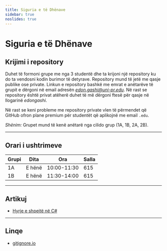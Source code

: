 ```yaml
---
title: Siguria e të Dhënave
sidebar: true
noslides: true
---
```


# Siguria e të Dhënave

## Krijimi i repository

Duhet të formoni grupe me nga 3 studentë dhe ta krijoni një repository ku do ta vendosni kodin burimor të detyrave. Repository mund të jetë me qasje publike ose private. Linkun e repository bashkë me emrat e anëtarëve të grupit e dërgoni në email adresën *edon.gashi@uni-pr.edu*. Në rast se repository është privat atëherë duhet të më dërgoni ftesë për qasje në llogarinë *edongashi*.

Në rast se keni probleme me repository private vlen të përmendet që GitHub ofron plane premium për studentët që aplikojnë me email `.edu`.

*Shënim:* Grupet mund të kenë anëtarë nga cilido grup (1A, 1B, 2A, 2B).

---

## Orari i ushtrimeve

| Grupi | Dita   | Ora         | Salla |
| ----- | ------ | ----------- | ----- |
| 1A    | E hënë | 10:00-11:30 | 615   |
| 1B    | E hënë | 11:30-14:00 | 615   |

---

## Artikuj

- [Hyrje e shpejtë në C#](/artikuj/csharp/hyrje)

---

## Linqe

- [gitignore.io](https://gitignore.io/)
